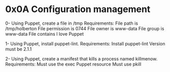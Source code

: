 # 0x0A Configuration management

0- Using Puppet, create a file in /tmp
Requirements:
	File path is /tmp/holberton
	File permission is 0744
	File owner is www-data
	File group is www-data
	File contains I love Puppet

1- Using Puppet, install puppet-lint.
Requirements:
	Install puppet-lint
	Version must be 2.1.1

2- Using Puppet, create a manifest that kills a process named killmenow.
Requirements:
	Must use the exec Puppet resource
	Must use pkill